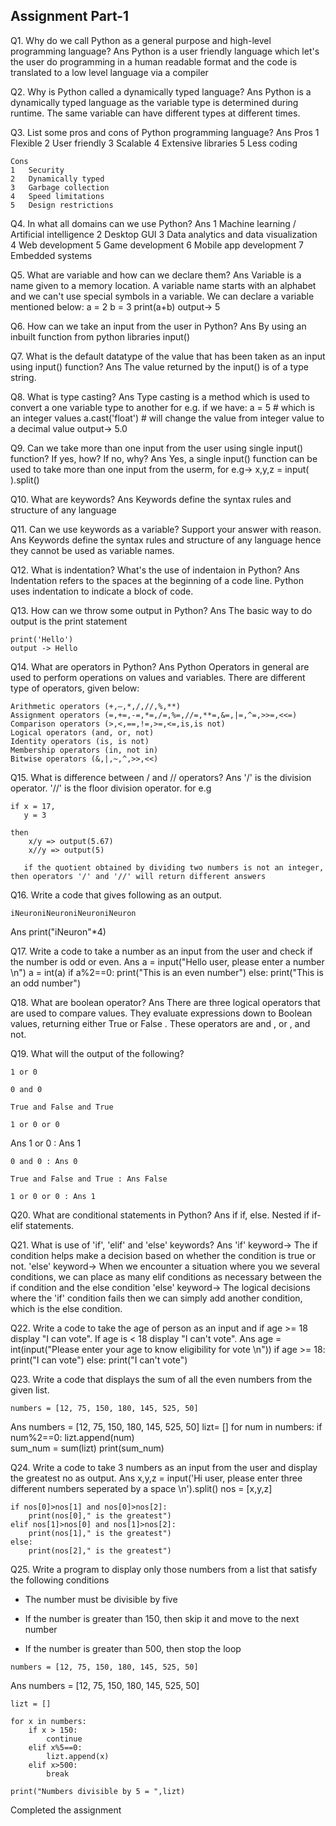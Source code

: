 ## Assignment Part-1
Q1. Why do we call Python as a general purpose and high-level programming language?
Ans 
    Python is a user friendly language which let's the user do programming in a human readable format and the code is translated to a low level language via a compiler

Q2. Why is Python called a dynamically typed language?
Ans 
    Python is a dynamically typed language as the variable type is determined during runtime. The same variable can have different types at different times.

Q3. List some pros and cons of Python programming language?
Ans 
    Pros
    1	Flexible
    2	User friendly
    3	Scalable
    4	Extensive libraries
    5	Less coding

    Cons
    1	Security
    2	Dynamically typed
    3	Garbage collection
    4	Speed limitations
    5	Design restrictions


Q4. In what all domains can we use Python?
Ans 
    1	Machine learning / Artificial intelligence
    2	Desktop GUI
    3	Data analytics and data visualization 
    4	Web development
    5	Game development
    6	Mobile app development
    7	Embedded systems

Q5. What are variable and how can we declare them?
Ans 
    Variable is a name given to a memory location. A variable name starts with an alphabet and we can't use special symbols in a variable. We can declare a variable mentioned below:
    a = 2
    b = 3
    print(a+b)
    output-> 5

Q6. How can we take an input from the user in Python?
Ans 
    By using an inbuilt function from python libraries input()

Q7. What is the default datatype of the value that has been taken as an input using input() function?
Ans 
    The value returned by the input() is of a type string.

Q8. What is type casting?
Ans 
    Type casting is a method which is used to convert a one variable type to another for e.g. if we have:
    a = 5 # which is an integer values
    a.cast('float') # will change the value from integer value to a decimal value
    output-> 5.0

Q9. Can we take more than one input from the user using single input() function? If yes, how? If no, why?
Ans 
    Yes, a single input() function can be used to take more than one input from the userm, for e.g->
     x,y,z = input( ).split()

Q10. What are keywords?
Ans 
    Keywords define the syntax rules and structure of any language

Q11. Can we use keywords as a variable? Support your answer with reason.
Ans 
    Keywords define the syntax rules and structure of any language hence they cannot be used as variable names.

Q12. What is indentation? What's the use of indentaion in Python?
Ans 
    Indentation refers to the spaces at the beginning of a code line. Python uses indentation to indicate a block of code.

Q13. How can we throw some output in Python?
Ans 
    The basic way to do output is the print statement
    
    print('Hello') 
    output -> Hello

Q14. What are operators in Python?
Ans 
    Python Operators in general are used to perform operations on values and variables. There are different type of operators, given below:
    
    Arithmetic operators (+,–,*,/,//,%,**)
    Assignment operators (=,+=,-=,*=,/=,%=,//=,**=,&=,|=,^=,>>=,<<=)
    Comparison operators (>,<,==,!=,>=,<=,is,is not)
    Logical operators (and, or, not)
    Identity operators (is, is not)
    Membership operators (in, not in)
    Bitwise operators (&,|,~,^,>>,<<)

Q15. What is difference between / and // operators?
Ans 
    '/' is the division operator. '//' is the floor division operator.
    for e.g
    
    if x = 17,
       y = 3

    then
        x/y => output(5.67)
        x//y => output(5)

       if the quotient obtained by dividing two numbers is not an integer, then operators '/' and '//' will return different answers

Q16. Write a code that gives following as an output.
```
iNeuroniNeuroniNeuroniNeuron
```
Ans 
    print("iNeuron"*4)

Q17. Write a code to take a number as an input from the user and check if the number is odd or even.
Ans 
    a = input("Hello user, please enter a number \n")
    a = int(a)
    if a%2==0:
        print("This is an even number")
    else:
        print("This is an odd number")

Q18. What are boolean operator?
Ans 
    There are three logical operators that are used to compare values. They evaluate expressions down to Boolean values, returning either True or False . These operators are and , or , and not.

Q19. What will the output of the following?
```
1 or 0 

0 and 0 

True and False and True

1 or 0 or 0 
```
Ans 
    1 or 0 : Ans 1

    0 and 0 : Ans 0

    True and False and True : Ans False

    1 or 0 or 0 : Ans 1

Q20. What are conditional statements in Python?
Ans 
    if
    if, else.
    Nested if
    if-elif statements.

Q21. What is use of 'if', 'elif' and 'else' keywords?
Ans 
    'if' keyword-> The if condition helps make a decision based on whether the condition is true or not. 
    'else' keyword-> When we encounter a situation where you we several conditions, we can place as many elif conditions as necessary between the if condition and the else condition
    'else' keyword-> The logical decisions where the 'if' condition fails then we can simply add another condition, which is the else condition.

Q22. Write a code to take the age of person as an input and if age >= 18 display "I can vote". If age is < 18 display "I can't vote".
Ans
    age = int(input("Please enter your age to know eligibility for vote \n"))
    if age >= 18:
        print("I can vote")
    else:
        print("I can't vote")

Q23. Write a code that displays the sum of all the even numbers from the given list.
```
numbers = [12, 75, 150, 180, 145, 525, 50]
```
Ans 
    numbers = [12, 75, 150, 180, 145, 525, 50]
    lizt= []
    for num in numbers:
        if num%2==0:
            lizt.append(num)   
    sum_num = sum(lizt)
    print(sum_num)

Q24. Write a code to take 3 numbers as an input from the user and display the greatest no as output.
Ans 
    x,y,z = input('Hi user, please enter three different numbers seperated by a space \n').split()
    nos = [x,y,z]

    if nos[0]>nos[1] and nos[0]>nos[2]:
        print(nos[0]," is the greatest")
    elif nos[1]>nos[0] and nos[1]>nos[2]:
        print(nos[1]," is the greatest")
    else:
        print(nos[2]," is the greatest")


Q25. Write a program to display only those numbers from a list that satisfy the following conditions

- The number must be divisible by five

- If the number is greater than 150, then skip it and move to the next number

- If the number is greater than 500, then stop the loop
```
numbers = [12, 75, 150, 180, 145, 525, 50]
```
Ans 
    numbers = [12, 75, 150, 180, 145, 525, 50]

    lizt = []

    for x in numbers:
        if x > 150:
            continue
        elif x%5==0:    
            lizt.append(x)  
        elif x>500:
            break

    print("Numbers divisible by 5 = ",lizt)

Completed the assignment

